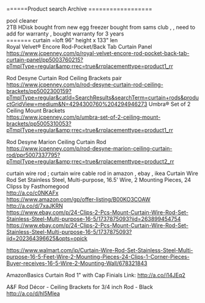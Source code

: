 


======Product search Archive ==================





pool cleaner     
2TB HDisk   bought from new egg 
freezer   bought from sams club ,  , need to add for warranty , bought warranty for 3 years  
======= curtain =loft  96" height x  133" len    
Royal Velvet® Encore Rod-Pocket/Back Tab Curtain Panel   
https://www.jcpenney.com/p/royal-velvet-encore-rod-pocket-back-tab-curtain-panel/pp5003760215?pTmplType=regular&amp;rrec=true&rrplacementtype=product1_rr

Rod Desyne Curtain Rod Ceiling Brackets pair   
https://www.jcpenney.com/p/rod-desyne-curtain-rod-ceiling-brackets/pp5002300159?pTmplType=regular&catId=SearchResults&searchTerm=curtain+rods&productGridView=medium&N=4294300760%204294946273
Umbra® Set of 2 Ceiling Mount Brackets    
https://www.jcpenney.com/p/umbra-set-of-2-ceiling-mount-brackets/pp5005310053?pTmplType=regular&amp;rrec=true&rrplacementtype=product1_rr    

Rod Desyne Marion Ceiling Curtain Rod    
https://www.jcpenney.com/p/rod-desyne-marion-ceiling-curtain-rod/ppr5007337795?pTmplType=regular&amp;rrec=true&rrplacementtype=product2_rr

curtain wire rod ; curtain wire cable rod  in  amazon , ebay , ikea 
Curtain Wire Rod Set Stainless Steel, Multi-purpose, 16.5' Wire, 2 Mounting Pieces, 24 Clipss by Fasthomegood   
 http://a.co/c0NKAFx     
 https://www.amazon.com/gp/offer-listing/B00KO3COAW    
 http://a.co/d/7xaJKRN     
 https://www.ebay.com/p/24-Clips-2-Pcs-Mount-Curtain-Wire-Rod-Set-Stainless-Steel-Multi-purpose-16-5/1737875093?iid=263899454754       
 https://www.ebay.com/p/24-Clips-2-Pcs-Mount-Curtain-Wire-Rod-Set-Stainless-Steel-Multi-purpose-16-5/1737875093?iid=202364396625&opts=opick          
 
https://www.walmart.com/ip/Curtain-Wire-Rod-Set-Stainless-Steel-Multi-purpose-16-5-Feet-Wire-2-Mounting-Pieces-24-Clips-1-Corner-Pieces-Buyer-receives-16-5-Wire-2-Mounting-Wall/678321843    

 
 AmazonBasics Curtain Rod 1" with Cap Finials 
Link: http://a.co/i14JEq2

A&F Rod Décor - Ceiling Brackets for 3/4 inch Rod - Black
http://a.co/d/hl5MIea

